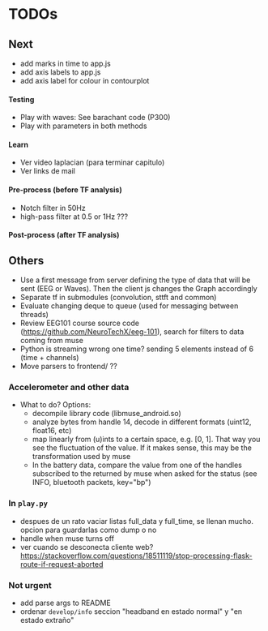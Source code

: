 # TODOs

## Next

* add marks in time to app.js
* add axis labels to app.js
* add axis label for colour in contourplot

#### Testing
* Play with waves: See barachant code (P300)
* Play with parameters in both methods

#### Learn
* Ver video laplacian (para terminar capitulo)
* Ver links de mail

#### Pre-process (before TF analysis)
* Notch filter in 50Hz
* high-pass filter at 0.5 or 1Hz ???

#### Post-process (after TF analysis)


## Others
* Use a first message from server defining the type of data that will be sent (EEG or Waves). Then the client js changes the Graph accordingly
* Separate tf in submodules (convolution, sttft and common)
* Evaluate changing deque to queue (used for messaging between threads)
* Review EEG101 course source code (https://github.com/NeuroTechX/eeg-101), search for filters to data coming from muse
* Python is streaming wrong one time? sending 5 elements instead of 6 (time + channels)
* Move parsers to frontend/ ??

### Accelerometer and other data
* What to do? Options:
  + decompile library code (libmuse_android.so)
  + analyze bytes from handle 14, decode in different formats (uint12, float16, etc)
  + map linearly from (u)ints to a certain space, e.g. [0, 1]. That way you see the fluctuation of the value. If it makes sense, this may be the transformation used by muse
  + In the battery data, compare the value from one of the handles subscribed to the returned by muse when asked for the status (see INFO, bluetooth packets, key="bp")

### In `play.py`
* despues de un rato vaciar listas full_data y full_time, se llenan mucho. opcion para guardarlas como dump o no
* handle when muse turns off
* ver cuando se desconecta cliente web?  https://stackoverflow.com/questions/18511119/stop-processing-flask-route-if-request-aborted

### Not urgent
* add parse args to README
* ordenar `develop/info` seccion "headband en estado normal" y "en estado extraño"
